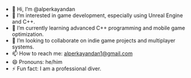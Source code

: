 - 👋 Hi, I’m @alperkayandan
- 👀 I’m interested in game development, especially using Unreal Engine and C++.
- 🌱 I’m currently learning advanced C++ programming and mobile game optimization.
- 💞️ I’m looking to collaborate on indie game projects and multiplayer systems.
- 📫 How to reach me: alperkayandan1@gmail.com
- 😄 Pronouns: he/him
- ⚡ Fun fact: I am a professional diver.

<!---
alperkayandan/alperkayandan is a ✨ special ✨ repository because its `README.md` (this file) appears on your GitHub profile.
You can click the Preview link to take a look at your changes.
--->
